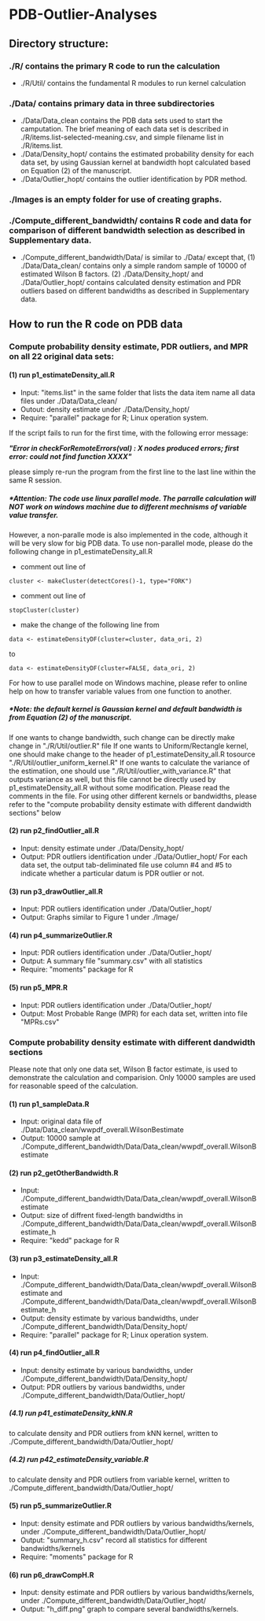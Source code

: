 # PDB-Outlier-Analyses
## Directory structure:
### ./R/ contains the primary R code to run the calculation
* ./R/Util/ contains the fundamental R modules to run kernel calculation
### ./Data/ contains primary data in three subdirectories
* ./Data/Data_clean contains the PDB data sets used to start the camputation. The brief meaning of each data set is described in ./R/items.list-selected-meaning.csv, and simple filename list in ./R/items.list.
* ./Data/Density_hopt/ contains the estimated probability density for each data set, by using Gaussian kernel at bandwidth hopt calculated based on Equation (2) of the manuscript. 
* ./Data/Outlier_hopt/ contains the outlier identification by PDR method. 
### ./Images is an empty folder for use of creating graphs. 
### ./Compute_different_bandwidth/ contains R code and data for comparison of different bandwidth selection as described in Supplementary data.
* ./Compute_different_bandwidth/Data/ is similar to ./Data/ except that, (1) ./Data/Data_clean/ contains only a simple random sample of 10000 of estimated Wilson B factors. (2) ./Data/Density_hopt/ and ./Data/Outlier_hopt/ contains calculated density estimation and PDR outliers based on different bandwidths as described in Supplementary data. 

## How to run the R code on PDB data
### Compute probability density estimate, PDR outliers, and MPR on all 22 original data sets: 
#### (1) run p1_estimateDensity_all.R
* Input: "items.list" in the same folder that lists the data item name
all data files under ./Data/Data_clean/
* Outout: density estimate under ./Data/Density_hopt/
* Require: "parallel" package for R; Linux operation system. 

If the script fails to run for the first time, with the following error message:

**_"Error in checkForRemoteErrors(val) : 
  X nodes produced errors; first error: could not find function XXXX"_**
  
please simply re-run the program from the first line to the last line within the same R session.  

##### *Attention: The code use linux parallel mode. The parralle calculation will NOT work on windows machine due to different mechnisms of variable value transfer.
However, a non-paralle mode is also implemented in the code, although it will be very slow for big PDB data.
To use non-parallel mode, please do the following change in p1_estimateDensity_all.R
* comment out line of 
```
cluster <- makeCluster(detectCores()-1, type="FORK")
```
* comment out line of 
```
stopCluster(cluster)
```
* make the change of the following line from
```
data <- estimateDensityDF(cluster=cluster, data_ori, 2)
```
to
```
data <- estimateDensityDF(cluster=FALSE, data_ori, 2)
```
For how to use parallel mode on Windows machine, please refer to online help on how to transfer variable values from one function to another.

##### *Note: the default kernel is Gaussian kernel and default bandwidth is from Equation (2) of the manuscript.
If one wants to change bandwidth, such change can be directly make change in "./R/Util/outlier.R" file
If one wants to Uniform/Rectangle kernel, one should make change to the header of p1_estimateDensity_all.R tosource "./R/Util/outlier_uniform_kernel.R"
If one wants to calculate the variance of the estimatiion, one should use "./R/Util/outlier_with_variance.R" that outputs variance as well, but this file cannot be directly used by p1_estimateDensity_all.R without some modification. Please read the comments in the file. 
For using other different kernels or bandwidths, please refer to the "compute probability density estimate with different dandwidth sections" below 

#### (2) run p2_findOutlier_all.R
* Input: density estimate under ./Data/Density_hopt/
* Output: PDR outliers identification under ./Data/Outlier_hopt/
For each data set, the output tab-deliminated file use column #4 and #5 to indicate whether a particular datum is PDR outlier or not.  

#### (3) run p3_drawOutlier_all.R
* Input: PDR outliers identification under ./Data/Outlier_hopt/
* Output: Graphs similar to Figure 1 under ./Image/

#### (4) run p4_summarizeOutlier.R
* Input: PDR outliers identification under ./Data/Outlier_hopt/
* Output: A summary file "summary.csv" with all statistics
* Require: "moments" package for R

#### (5) run p5_MPR.R
* Input: PDR outliers identification under ./Data/Outlier_hopt/
* Output: Most Probable Range (MPR) for each data set, written into file "MPRs.csv"

### Compute probability density estimate with different dandwidth sections
Please note that only one data set, Wilson B factor estimate, is used to demonstrate the calculation and comparision. Only 10000 samples are used for reasonable speed of the calculation.
#### (1) run p1_sampleData.R
* Input: original data file of ./Data/Data_clean/wwpdf_overall.WilsonBestimate
* Output: 10000 sample at ./Compute_different_bandwidth/Data/Data_clean/wwpdf_overall.WilsonBestimate

#### (2) run p2_getOtherBandwidth.R
* Input: ./Compute_different_bandwidth/Data/Data_clean/wwpdf_overall.WilsonBestimate
* Output: size of diffrent fixed-length bandwidths in ./Compute_different_bandwidth/Data/Data_clean/wwpdf_overall.WilsonBestimate_h
* Require: "kedd" package for R

#### (3) run p3_estimateDensity_all.R
* Input: ./Compute_different_bandwidth/Data/Data_clean/wwpdf_overall.WilsonBestimate
and ./Compute_different_bandwidth/Data/Data_clean/wwpdf_overall.WilsonBestimate_h
* Output: density estimate by various bandwidths, under ./Compute_different_bandwidth/Data/Density_hopt/
* Require: "parallel" package for R; Linux operation system.

#### (4) run p4_findOutlier_all.R
* Input: density estimate by various bandwidths, under ./Compute_different_bandwidth/Data/Density_hopt/
* Output: PDR outliers by various bandwidths, under ./Compute_different_bandwidth/Data/Outlier_hopt/
##### (4.1) run p41_estimateDensity_kNN.R 
to calculate density and PDR outliers from kNN kernel, written to ./Compute_different_bandwidth/Data/Outlier_hopt/
##### (4.2) run p42_estimateDensity_variable.R 
to calculate density and PDR outliers from variable kernel, written to ./Compute_different_bandwidth/Data/Outlier_hopt/

#### (5) run p5_summarizeOutlier.R
* Input: density estimate and PDR outliers by various bandwidths/kernels, under ./Compute_different_bandwidth/Data/Outlier_hopt/
* Output: "summary_h.csv" record all statistics for different bandwidths/kernels
* Require: "moments" package for R

#### (6) run p6_drawCompH.R
* Input: density estimate and PDR outliers by various bandwidths/kernels, under ./Compute_different_bandwidth/Data/Outlier_hopt/
* Output: "h_diff.png" graph to compare several bandwidths/kernels.
